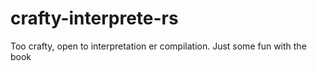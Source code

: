 # crafty-interprete-rs
Too crafty, open to interpretation er compilation. Just some fun with the book
